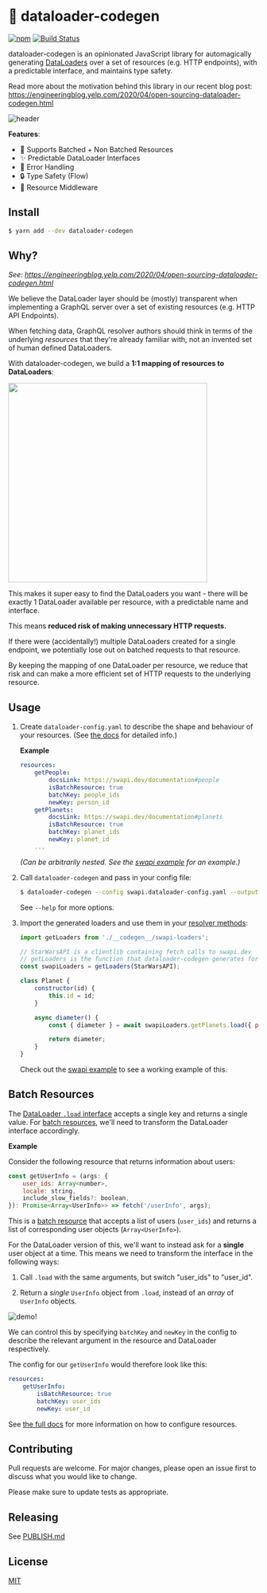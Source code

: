 # 🤖 dataloader-codegen

[![npm](https://img.shields.io/npm/v/dataloader-codegen.svg)](https://yarn.pm/dataloader-codegen)
[![Build Status](https://api.travis-ci.com/Yelp/dataloader-codegen.svg?branch=master)](https://travis-ci.com/github/Yelp/dataloader-codegen)

dataloader-codegen is an opinionated JavaScript library for automagically generating [DataLoaders](https://github.com/graphql/dataloader) over a set of resources (e.g. HTTP endpoints), with a predictable interface, and maintains type safety.

Read more about the motivation behind this library in our recent blog post: https://engineeringblog.yelp.com/2020/04/open-sourcing-dataloader-codegen.html

![header](./images/header.png)

**Features**:

-   🚚 Supports Batched + Non Batched Resources
-   ✨ Predictable DataLoader Interfaces
-   🐛 Error Handling
-   🔒 Type Safety (Flow)
-   🔧 Resource Middleware

## Install

```bash
$ yarn add --dev dataloader-codegen
```

## Why?

_See: https://engineeringblog.yelp.com/2020/04/open-sourcing-dataloader-codegen.html_

We believe the DataLoader layer should be (mostly) transparent when implementing
a GraphQL server over a set of existing resources (e.g. HTTP API Endpoints).

When fetching data, GraphQL resolver authors should think in terms of the
underlying _resources_ that they're already familiar with, not an invented set
of human defined DataLoaders.

With dataloader-codegen, we build a **1:1 mapping of resources to DataLoaders**:

<img src="https://raw.githubusercontent.com/Yelp/dataloader-codegen/master/images/mapping.png" height="400" />

This makes it super easy to find the DataLoaders you want - there will be
exactly 1 DataLoader available per resource, with a predictable name and interface.

This means **reduced risk of making unnecessary HTTP requests.**

If there were (accidentally!) multiple DataLoaders created for a single
endpoint, we potentially lose out on batched requests to that resource.

By keeping the mapping of one DataLoader per resource, we reduce that risk
and can make a more efficient set of HTTP requests to the underlying resource.

## Usage

1. Create `dataloader-config.yaml` to describe the shape and behaviour of your resources. (See [the docs](./API_DOCS.md) for detailed info.)

    **Example**

    ```yaml
    resources:
        getPeople:
            docsLink: https://swapi.dev/documentation#people
            isBatchResource: true
            batchKey: people_ids
            newKey: person_id
        getPlanets:
            docsLink: https://swapi.dev/documentation#planets
            isBatchResource: true
            batchKey: planet_ids
            newKey: planet_id
        ...
    ```

    _(Can be arbitrarily nested. See the [swapi example](./examples/swapi/swapi.dataloader-config.yaml) for an example.)_

2. Call `dataloader-codegen` and pass in your config file:

    ```bash
    $ dataloader-codegen --config swapi.dataloader-config.yaml --output __codegen__/swapi-loaders.js
    ```

    See `--help` for more options.

3. Import the generated loaders and use them in your [resolver methods](https://www.apollographql.com/docs/graphql-tools/resolvers/):

    ```js
    import getLoaders from './__codegen__/swapi-loaders';

    // StarWarsAPI is a clientlib containing fetch calls to swapi.dev
    // getLoaders is the function that dataloader-codegen generates for us
    const swapiLoaders = getLoaders(StarWarsAPI);

    class Planet {
        constructor(id) {
            this.id = id;
        }

        async diameter() {
            const { diameter } = await swapiLoaders.getPlanets.load({ planet_id: this.id });

            return diameter;
        }
    }
    ```

    Check out the [swapi example](./examples/swapi/swapi-server.js) to see a working example of this.

## Batch Resources

The [DataLoader `.load` interface](https://github.com/graphql/dataloader#loadkey)
accepts a single key and returns a single value. For [batch resources](https://www.codementor.io/blog/batch-endpoints-6olbjay1hd), we'll need to transform the DataLoader interface accordingly.

**Example**

Consider the following resource that returns information about users:

```js
const getUserInfo = (args: {
    user_ids: Array<number>,
    locale: string,
    include_slow_fields?: boolean,
}): Promise<Array<UserInfo>> => fetch('/userInfo', args);
```

This is a [batch resource](https://www.codementor.io/blog/batch-endpoints-6olbjay1hd) that accepts a list of users (`user_ids`) and returns a list of corresponding user objects (`Array<UserInfo>`).

For the DataLoader version of this, we'll want to instead ask for a **single** user
object at a time. This means we need to transform the interface in the following
ways:

1. Call `.load` with the same arguments, but switch "user_ids" to "user_id".

2. Return a _single_ `UserInfo` object from `.load`, instead of an _array_ of
   `UserInfo` objects.

![demo!](./images/demo.png)

We can control this by specifying `batchKey` and `newKey` in the config to
describe the relevant argument in the resource and DataLoader respectively.

The config for our `getUserInfo` would therefore look like this:

```yaml
resources:
    getUserInfo:
        isBatchResource: true
        batchKey: user_ids
        newKey: user_id
```

See [the full docs](./API_DOCS.md) for more information on how to configure resources.

## Contributing

Pull requests are welcome. For major changes, please open an issue first to discuss what you would like to change.

Please make sure to update tests as appropriate.

## Releasing

See [PUBLISH.md](PUBLISH.md)

## License

[MIT](https://choosealicense.com/licenses/mit/)
